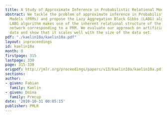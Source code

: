 ```yaml
---
title: A Study of Approximate Inference in Probabilistic Relational Models
abstract: We tackle the problem of approximate inference in Probabilistic Relational
  Models (PRMs) and propose the Lazy Aggregation Block Gibbs (LABG) algorithm. The
  LABG algorithm makes use of the inherent relational structure of the ground Bayesian
  network corresponding to a PRM. We evaluate our approach on artificial and real
  data and show that it scales well with the size of the data set.
pdf: "./kaelin10a/kaelin10a.pdf"
layout: inproceedings
id: kaelin10a
month: 0
firstpage: 315
lastpage: 330
page: 315-330
origpdf: http://jmlr.org/proceedings/papers/v13/kaelin10a/kaelin10a.pdf
sections: 
author:
- given: Fabian
  family: Kaelin
- given: Doina
  family: Precup
date: '2010-10-31 00:05:15'
publisher: PMLR
---
```

